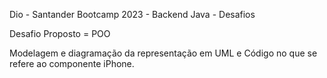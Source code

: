 Dio - Santander Bootcamp 2023 - Backend Java - Desafios 

Desafio Proposto = POO

Modelagem e diagramação da representação em UML e Código no que se refere ao componente iPhone.

